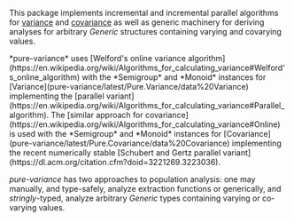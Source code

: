 This package implements incremental and incremental parallel algorithms for [variance](https://en.wikipedia.org/wiki/Variance) and [covariance](https://en.wikipedia.org/wiki/Covariance) as well as generic machinery for deriving analyses for arbitrary *Generic* structures containing varying and covarying values.

<div class="info">
*pure-variance* uses [Welford's online variance algorithm](https://en.wikipedia.org/wiki/Algorithms_for_calculating_variance#Welford's_online_algorithm) with the *Semigroup* and *Monoid* instances for [Variance](pure-variance/latest/Pure.Variance/data%20Variance) implementing the [parallel variant](https://en.wikipedia.org/wiki/Algorithms_for_calculating_variance#Parallel_algorithm). The [similar approach for covariance](https://en.wikipedia.org/wiki/Algorithms_for_calculating_variance#Online) is used with the *Semigroup* and *Monoid* instances for [Covariance](pure-variance/latest/Pure.Covariance/data%20Covariance) implementing the recent numerically stable [Schubert and Gertz parallel variant](https://dl.acm.org/citation.cfm?doid=3221269.3223036).
</div>

*pure-variance* has two approaches to population analysis: one may manually, and type-safely, analyze extraction functions or generically, and *stringly*-typed, analyze arbitrary *Generic* types containing varying or co-varying values.

